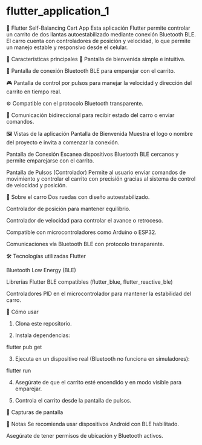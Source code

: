 # flutter_application_1

🛴 Flutter Self-Balancing Cart App
Esta aplicación Flutter permite controlar un carrito de dos llantas autoestabilizado mediante conexión Bluetooth BLE. El carro cuenta con controladores de posición y velocidad, lo que permite un manejo estable y responsivo desde el celular.

🧩 Características principales
👋 Pantalla de bienvenida simple e intuitiva.

📡 Pantalla de conexión Bluetooth BLE para emparejar con el carrito.

🎮 Pantalla de control por pulsos para manejar la velocidad y dirección del carrito en tiempo real.

⚙️ Compatible con el protocolo Bluetooth transparente.

🔁 Comunicación bidireccional para recibir estado del carro o enviar comandos.

🖼️ Vistas de la aplicación
Pantalla de Bienvenida
Muestra el logo o nombre del proyecto e invita a comenzar la conexión.

Pantalla de Conexión
Escanea dispositivos Bluetooth BLE cercanos y permite emparejarse con el carrito.

Pantalla de Pulsos (Controlador)
Permite al usuario enviar comandos de movimiento y controlar el carrito con precisión gracias al sistema de control de velocidad y posición.

🤖 Sobre el carro
Dos ruedas con diseño autoestabilizado.

Controlador de posición para mantener equilibrio.

Controlador de velocidad para controlar el avance o retroceso.

Compatible con microcontroladores como Arduino o ESP32.

Comunicaciones vía Bluetooth BLE con protocolo transparente.

🛠️ Tecnologías utilizadas
Flutter

Bluetooth Low Energy (BLE)

Librerías Flutter BLE compatibles (flutter_blue, flutter_reactive_ble)

Controladores PID en el microcontrolador para mantener la estabilidad del carro.

🚀 Cómo usar
1. Clona este repositorio.

2. Instala dependencias:

flutter pub get

3. Ejecuta en un dispositivo real (Bluetooth no funciona en simuladores):

flutter run

4. Asegúrate de que el carrito esté encendido y en modo visible para emparejar.

5. Controla el carrito desde la pantalla de pulsos.

📸 Capturas de pantalla



📝 Notas
Se recomienda usar dispositivos Android con BLE habilitado.

Asegúrate de tener permisos de ubicación y Bluetooth activos.
